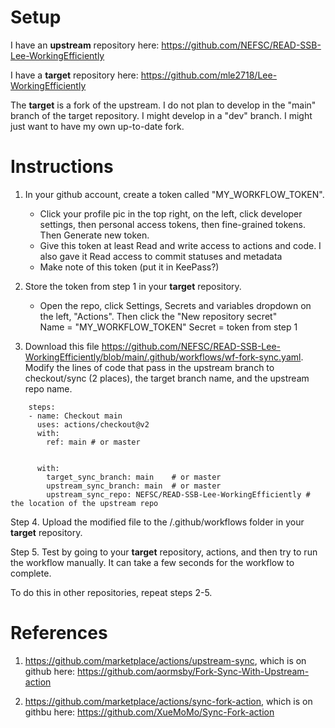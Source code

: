 # Setup
I have an **upstream** repository here: https://github.com/NEFSC/READ-SSB-Lee-WorkingEfficiently

I have a **target** repository here: https://github.com/mle2718/Lee-WorkingEfficiently 

The **target** is a fork of the upstream. I do not plan to develop in the "main" branch of the target repository.  I might develop in a "dev" branch. I might just want to have my own up-to-date fork.

# Instructions

1. In your github account,  create a token called "MY_WORKFLOW_TOKEN".  
	* Click your profile pic in the top right, on the left, click developer settings, then personal access tokens, then fine-grained tokens.  Then Generate new token.
	* Give this token at least Read and write access to actions and code.  I also gave it Read access to commit statuses and metadata
	* Make note of this token (put it in KeePass?)


2. Store the token from step 1 in your **target** repository.
	  * Open the repo, click  Settings, Secrets and variables dropdown on the left, "Actions".  Then click the "New repository secret"  
    Name = "MY_WORKFLOW_TOKEN" 
    Secret = token from step 1


3. Download this file https://github.com/NEFSC/READ-SSB-Lee-WorkingEfficiently/blob/main/.github/workflows/wf-fork-sync.yaml.  Modify the lines of code that pass in the upstream branch to checkout/sync (2 places), the target branch name, and the upstream repo name.  


```
    steps:
    - name: Checkout main
      uses: actions/checkout@v2
      with:
        ref: main # or master


      with:
        target_sync_branch: main    # or master
        upstream_sync_branch: main  # or master
        upstream_sync_repo: NEFSC/READ-SSB-Lee-WorkingEfficiently # the location of the upstream repo
```

Step 4. Upload the modified file to the /.github/workflows folder in your **target** repository.

Step 5. Test by going to your **target** repository, actions, and then try to run the workflow manually.  It can take a few seconds for the workflow to complete.

To do this in other repositories, repeat steps 2-5.

# References

1. https://github.com/marketplace/actions/upstream-sync, which is on github here: https://github.com/aormsby/Fork-Sync-With-Upstream-action
   
2. https://github.com/marketplace/actions/sync-fork-action, which is on githbu here: https://github.com/XueMoMo/Sync-Fork-action

